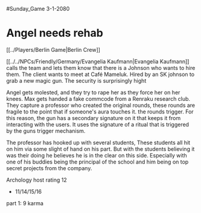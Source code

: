 #Sunday_Game
3-1-2080

# Angel needs rehab

[[../Players/Berlin Game|Berlin Crew]]

[[../../NPCs/Friendly/Germany/Evangelia Kaufmann|Evangelia Kaufmann]] calls the team and lets them know that there is a Johnson who wants to hire them. The client wants to meet at Café Mameluk. Hired by an SK johnson to grab a new magic gun. The security is surprisingly hight

Angel gets molested, and they try to rape her as they force her on her knees.
Max gets handed a fake commcode from a Renraku research club.
They capture a professor who created the original rounds, these rounds are fragile to the point that if someone's aura touches it. the rounds trigger. For this reason, the gun has a secondary signature on it that keeps it from interacting with the users. It uses the signature of a ritual that is triggered by the guns trigger mechanism. 

The professor has hooked up with several students, These students all hit on him via some slight of hand on his part. But with the students believing it was their doing he believes he is in the clear on this side. Especially with one of his buddies being the principal of the school and him being on top secret projects from the company.

Archology host
rating 12
- 11/14/15/16

part 1: 9 karma


